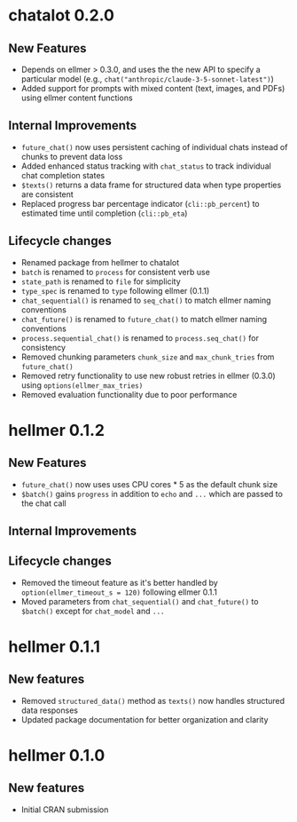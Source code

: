 # chatalot 0.2.0

## New Features
* Depends on ellmer > 0.3.0, and uses the the new API to specify a particular model (e.g., `chat("anthropic/claude-3-5-sonnet-latest")`)
* Added support for prompts with mixed content (text, images, and PDFs) using ellmer content functions

## Internal Improvements
* `future_chat()` now uses persistent caching of individual chats instead of chunks to prevent data loss
* Added enhanced status tracking with `chat_status` to track individual chat completion states
* `$texts()` returns a data frame for structured data when type properties are consistent
* Replaced progress bar percentage indicator (`cli::pb_percent`) to estimated time until completion (`cli::pb_eta`)

## Lifecycle changes
* Renamed package from hellmer to chatalot
* `batch` is renamed to `process` for consistent verb use
* `state_path` is renamed to `file` for simplicity
* `type_spec` is renamed to `type` following ellmer (0.1.1)
* `chat_sequential()` is renamed to `seq_chat()` to match ellmer naming conventions
* `chat_future()` is renamed to `future_chat()` to match ellmer naming conventions
* `process.sequential_chat()` is renamed to `process.seq_chat()` for consistency
* Removed chunking parameters `chunk_size` and `max_chunk_tries` from `future_chat()`
* Removed retry functionality to use new robust retries in ellmer (0.3.0) using `options(ellmer_max_tries)`
* Removed evaluation functionality due to poor performance

# hellmer 0.1.2

## New Features
* `future_chat()` now uses uses CPU cores * 5 as the default chunk size
* `$batch()` gains `progress` in addition to  `echo` and `...` which are passed to the chat call

## Internal Improvements

## Lifecycle changes
* Removed the timeout feature as it's better handled by `option(ellmer_timeout_s = 120)` following ellmer 0.1.1
* Moved parameters from `chat_sequential()` and `chat_future()` to `$batch()` except for `chat_model` and `...`

# hellmer 0.1.1

## New features
* Removed `structured_data()` method as `texts()` now handles structured data responses
* Updated package documentation for better organization and clarity

# hellmer 0.1.0

## New features
* Initial CRAN submission
